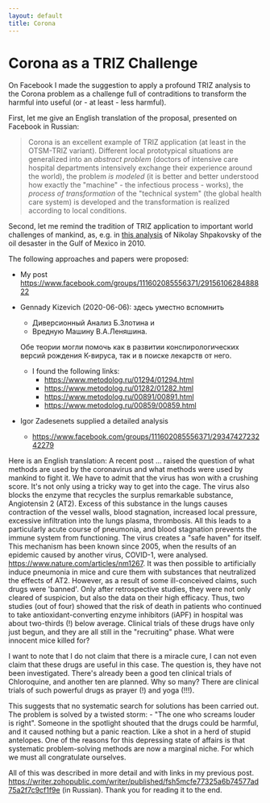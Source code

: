 ```yaml
---
layout: default
title: Corona
---
```


# Corona as a TRIZ Challenge

On Facebook I made the suggestion to apply a profound TRIZ analysis to the
Corona problem as a challenge full of contraditions to transform the harmful
into useful (or - at least - less harmful).

First, let me give an English translation of the proposal, presented on
Facebook in Russian:

<blockquote>

Corona is an excellent example of TRIZ application (at least in the OTSM-TRIZ
variant). Different local prototypical situations are generalized into an
<em>abstract problem</em> (doctors of intensive care hospital departments
intensively exchange their experience around the world), the problem <em>is
modeled</em> (it is better and better understood how exactly the "machine" -
the infectious process - works), the <em>process of transformation</em> of the
"technical system" (the global health care system) is developed and the
transformation is realized according to local conditions.

</blockquote>

Second, let me remind the tradition of TRIZ application to important world
challenges of mankind, as, e.g. in [this
analysis](http://www.gnrtr.com/Generator.html?pi=302&cp=3) of Nikolay
Shpakovsky of the oil desaster in the Gulf of Mexico in 2010.

The following approaches and papers were proposed:

- My post <https://www.facebook.com/groups/111602085556371/2915610628488822>
- Gennady Kizevich (2020-06-06): здесь уместно вспомнить
  - Диверсионный Анализ Б.Злотина и
  - Вредную Машину В.А.Леняшина.

  Обе теории могли помочь как в развитии конспирологических версий рождения
  К-вируса, так и в поиске лекарств от него.
  - I found the following links:
    - <https://www.metodolog.ru/01294/01294.html>
    - <https://www.metodolog.ru/01282/01282.html>
    - <https://www.metodolog.ru/00891/00891.html>
    - <https://www.metodolog.ru/00859/00859.html>

- Igor Zadesenets supplied a detailed analysis 
  - <https://www.facebook.com/groups/111602085556371/2934742723242279>

Here is an English translation: A recent post ... raised the question of what
methods are used by the coronavirus and what methods were used by mankind to
fight it. We have to admit that the virus has won with a crushing score. It's
not only using a tricky way to get into the cage. The virus also blocks the
enzyme that recycles the surplus remarkable substance, Angiotensin 2 (AT2).
Excess of this substance in the lungs causes contraction of the vessel walls,
blood stagnation, increased local pressure, excessive infiltration into the
lungs plasma, thrombosis. All this leads to a particularly acute course of
pneumonia, and blood stagnation prevents the immune system from functioning.
The virus creates a "safe haven" for itself. This mechanism has been known
since 2005, when the results of an epidemic caused by another virus, COVID-1,
were analysed. <https://www.nature.com/articles/nm1267>. It was then possible
to artificially induce pneumonia in mice and cure them with substances that
neutralized the effects of AT2. However, as a result of some ill-conceived
claims, such drugs were 'banned'. Only after retrospective studies, they were
not only cleared of suspicion, but also the data on their high efficacy. Thus,
two studies (out of four) showed that the risk of death in patients who
continued to take antioxidant-converting enzyme inhibitors (iAPF) in hospital
was about two-thirds (!) below average. Clinical trials of these drugs have
only just begun, and they are all still in the "recruiting" phase. What were
innocent mice killed for?

I want to note that I do not claim that there is a miracle cure, I can not
even claim that these drugs are useful in this case. The question is, they
have not been investigated. There's already been a good ten clinical trials of
Chloroquine, and another ten are planned. Why so many? There are clinical
trials of such powerful drugs as prayer (!) and yoga (!!!).

This suggests that no systematic search for solutions has been carried out.
The problem is solved by a twisted storm: - "The one who screams louder is
right". Someone in the spotlight shouted that the drugs could be harmful, and
it caused nothing but a panic reaction. Like a shot in a herd of stupid
antelopes. One of the reasons for this depressing state of affairs is that
systematic problem-solving methods are now a marginal niche. For which we must
all congratulate ourselves.

All of this was described in more detail and with links in my previous post.
<https://writer.zohopublic.com/writer/published/fsh5mcfe77325a6b74577ad75a2f7c9cf1f9e>
(in Russian). Thank you for reading it to the end.
